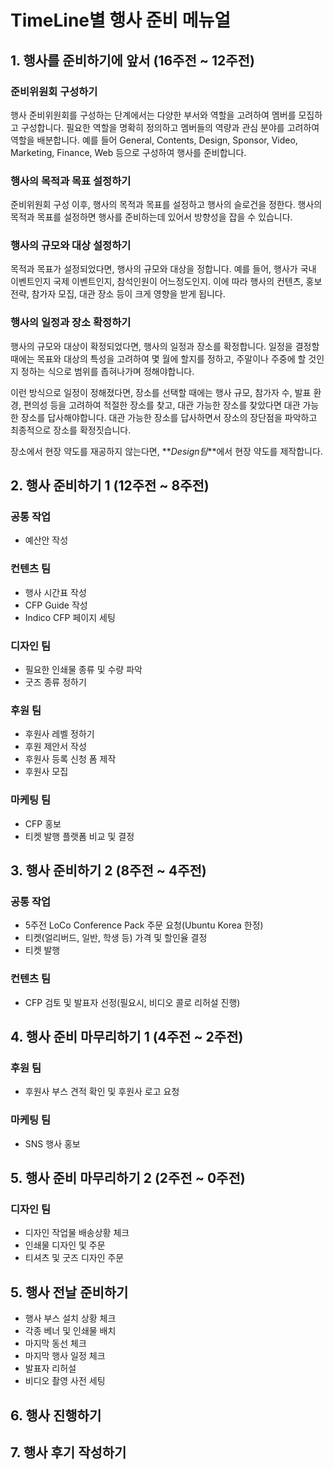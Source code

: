 # TimeLine별 행사 준비 메뉴얼

## 1. 행사를 준비하기에 앞서 (16주전 ~ 12주전)

### 준비위원회 구성하기

행사 준비위원회를 구성하는 단계에서는 다양한 부서와 역할을 고려하여 멤버를 모집하고 구성합니다. 필요한 역할을 명확히 정의하고 멤버들의 역량과 관심 분야를 고려하여 역할을 배분합니다. 예를 들어 General, Contents, Design, Sponsor, Video, Marketing, Finance, Web 등으로 구성하여 행사를 준비합니다.

### 행사의 목적과 목표 설정하기

준비위원회 구성 이후, 행사의 목적과 목표를 설정하고 행사의 슬로건을 정한다. 행사의 목적과 목표를 설정하면 행사를 준비하는데 있어서 방향성을 잡을 수 있습니다.

### 행사의 규모와 대상 설정하기

목적과 목표가 설정되었다면, 행사의 규모와 대상을 정합니다. 예를 들어, 행사가 국내 이벤트인지 국제 이벤트인지, 참석인원이 어느정도인지. 이에 따라 행사의 컨텐츠, 홍보 전략, 참가자 모집, 대관 장소 등이 크게 영향을 받게 됩니다.

### 행사의 일정과 장소 확정하기

행사의 규모와 대상이 확정되었다면, 행사의 일정과 장소를 확정합니다. 일정을 결정할 때에는 목표와 대상의 특성을 고려하여 몇 월에 할지를 정하고, 주말이나 주중에 할 것인지 정하는 식으로 범위를 좁혀나가며 정해야합니다.

이런 방식으로 일정이 정해졌다면, 장소를 선택할 때에는 행사 규모, 참가자 수, 발표 환경, 편의성 등을 고려하여 적절한 장소를 찾고, 대관 가능한 장소를 찾았다면 대관 가능한 장소를 답사해야합니다. 대관 가능한 장소를 답사하면서 장소의 장단점을 파악하고 최종적으로 장소를 확정짓습니다.

장소에서 현장 약도를 재공하지 않는다면, **_Design팀_**에서 현장 약도를 제작합니다.

## 2. 행사 준비하기 1 (12주전 ~ 8주전)

### 공통 작업

- 예산안 작성

### 컨텐츠 팀

- 행사 시간표 작성
- CFP Guide 작성
- Indico CFP 페이지 세팅

### 디자인 팀

- 필요한 인쇄물 종류 및 수량 파악
- 굿즈 종류 정하기

### 후원 팀

- 후원사 레벨 정하기
- 후원 제안서 작성
- 후원사 등록 신청 폼 제작
- 후원사 모집

### 마케팅 팀

- CFP 홍보
- 티켓 발행 플랫폼 비교 및 결정

## 3. 행사 준비하기 2 (8주전 ~ 4주전)

### 공통 작업

- 5주전 LoCo Conference Pack 주문 요청(Ubuntu Korea 한정)
- 티켓(얼리버드, 일반, 학생 등) 가격 및 할인율 결정
- 티켓 발행

### 컨텐츠 팀

- CFP 검토 및 발표자 선정(필요시, 비디오 콜로 리허설 진행)

## 4. 행사 준비 마무리하기 1 (4주전 ~ 2주전)

### 후원 팀

- 후원사 부스 견적 확인 및 후원사 로고 요청

### 마케팅 팀

- SNS 행사 홍보

## 5. 행사 준비 마무리하기 2 (2주전 ~ 0주전)

### 디자인 팀

- 디자인 작업물 배송상황 체크
- 인쇄물 디자인 및 주문
- 티셔츠 및 굿즈 디자인 주문

## 5. 행사 전날 준비하기

- 행사 부스 설치 상황 체크
- 각종 베너 및 인쇄물 배치
- 마지막 동선 체크
- 마지막 행사 일정 체크
- 발표자 리허설
- 비디오 촬영 사전 세팅

## 6. 행사 진행하기

## 7. 행사 후기 작성하기
